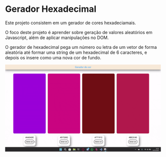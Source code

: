 <h1>Gerador Hexadecimal</h1>
<p>Este projeto consistem em um gerador de cores hexadeciamais.</p>
<p>O foco deste projeto é aprender sobre geração de valores aleatórios em Javascript, além de aplicar manipulações no DOM.</p>
<p>O gerador de hexadecimal pega um número ou letra de um vetor de forma aleatória até formar uma string de um hexadecimal de 6 caracteres, e depois os insere como uma nova cor de fundo.</p>
<img src="./gif/showcase.gif" width="1000px" />
